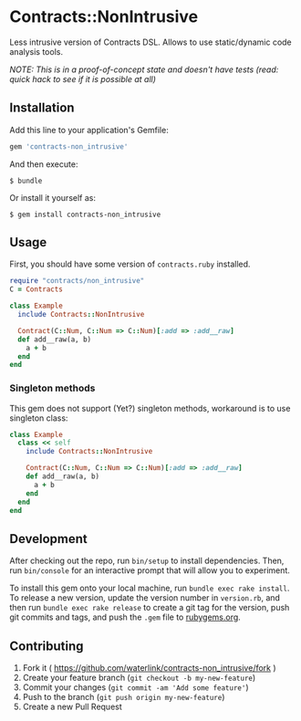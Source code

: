# Contracts::NonIntrusive

Less intrusive version of Contracts DSL. Allows to use static/dynamic code
analysis tools.

*NOTE: This is in a proof-of-concept state and doesn't have tests (read:
quick hack to see if it is possible at all)*

## Installation

Add this line to your application's Gemfile:

```ruby
gem 'contracts-non_intrusive'
```

And then execute:

    $ bundle

Or install it yourself as:

    $ gem install contracts-non_intrusive

## Usage

First, you should have some version of `contracts.ruby` installed.

```ruby
require "contracts/non_intrusive"
C = Contracts

class Example
  include Contracts::NonIntrusive

  Contract(C::Num, C::Num => C::Num)[:add => :add__raw]
  def add__raw(a, b)
    a + b
  end
end
```

### Singleton methods

This gem does not support (Yet?) singleton methods, workaround is to use
singleton class:

```ruby
class Example
  class << self
    include Contracts::NonIntrusive

    Contract(C::Num, C::Num => C::Num)[:add => :add__raw]
    def add__raw(a, b)
      a + b
    end
  end
end
```

## Development

After checking out the repo, run `bin/setup` to install dependencies. Then, run `bin/console` for an interactive prompt that will allow you to experiment.

To install this gem onto your local machine, run `bundle exec rake install`. To release a new version, update the version number in `version.rb`, and then run `bundle exec rake release` to create a git tag for the version, push git commits and tags, and push the `.gem` file to [rubygems.org](https://rubygems.org).

## Contributing

1. Fork it ( https://github.com/waterlink/contracts-non_intrusive/fork )
2. Create your feature branch (`git checkout -b my-new-feature`)
3. Commit your changes (`git commit -am 'Add some feature'`)
4. Push to the branch (`git push origin my-new-feature`)
5. Create a new Pull Request
